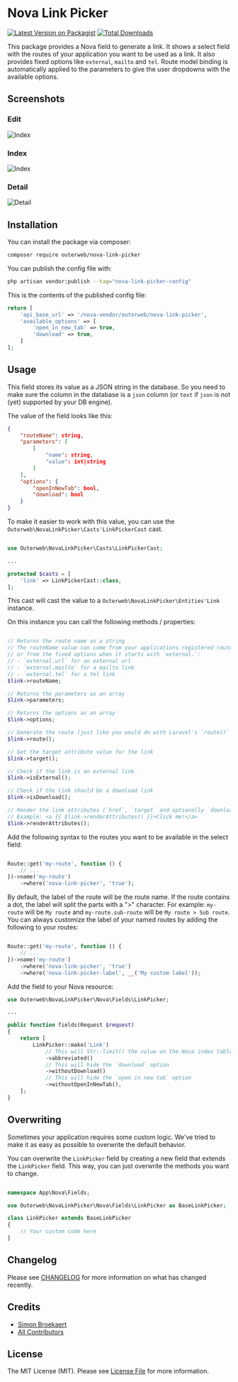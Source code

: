 # Nova Link Picker

[![Latest Version on Packagist](https://img.shields.io/packagist/v/outerweb/nova-link-picker.svg?style=flat-square)](https://packagist.org/packages/outerweb/nova-link-picker)
[![Total Downloads](https://img.shields.io/packagist/dt/outerweb/nova-link-picker.svg?style=flat-square)](https://packagist.org/packages/outerweb/nova-link-picker)

This package provides a Nova field to generate a link. It shows a select field with the routes of your application you want to be used as a link. It also provides fixed options like `external`, `mailto` and `tel`. Route model binding is automatically applied to the parameters to give the user dropdowns with the available options.

## Screenshots

### Edit

![Index](docs/screenshots/nova-edit-page.png)

### Index

![Index](docs/screenshots/nova-index-page.png)

### Detail

![Detail](docs/screenshots/nova-detail-page.png)

## Installation

You can install the package via composer:

```bash
composer require outerweb/nova-link-picker
```

You can publish the config file with:

```bash
php artisan vendor:publish --tag="nova-link-picker-config"
```

This is the contents of the published config file:

```php
return [
    'api_base_url' => '/nova-vendor/outerweb/nova-link-picker',
    'available_options' => [
        'open_in_new_tab' => true,
        'download' => true,
    ]
];
```

## Usage

This field stores its value as a JSON string in the database. So you need to make sure the column in the database is a `json` column (or `text` if `json` is not (yet) supported by your DB engine).

The value of the field looks like this:

```json
{
    "routeName": string,
    "parameters": [
        [
            "name": string,
            "value": int|string
        ]
    ],
    "options": {
        "openInNewTab": bool,
        "download": bool
    }
}
```

To make it easier to work with this value, you can use the `Outerweb\NovaLinkPicker\Casts'LinkPickerCast` cast. 

```php

use Outerweb\NovaLinkPicker\Casts\LinkPickerCast;

...

protected $casts = [
    'link' => LinkPickerCast::class,
];

```

This cast will cast the value to a `Outerweb\NovaLinkPicker\Entities'Link` instance.

On this instance you can call the following methods / properties:

```php

// Returns the route name as a string
// The routeName value can come from your applications registered routes
// or from the fixed options when it starts with `external.`:
// - `external.url` for an external url
// - `external.mailto` for a mailto link
// - `external.tel` for a tel link
$link->routeName;

// Returns the parameters as an array
$link->parameters;

// Returns the options as an array
$link->options;

// Generate the route (just like you would do with Laravel's `route()` helper)
$link->route();

// Get the target attribute value for the link
$link->target();

// Check if the link is an external link
$link->isExternal();

// Check if the link should be a download link
$link->isDownload();

// Render the link attributes (`href`, `target` and optionally `download`)
// Example: <a {{ $link->renderAttributes() }}>Click me!</a>
$link->renderAttributes();

```

Add the following syntax to the routes you want to be available in the select field:

```php

Route::get('my-route', function () {
    // ...
})->name('my-route')
    ->where('nova-link-picker', 'true');

```

By default, the label of the route will be the route name. If the route contains a dot, the label will split the parts with a ">" character. For example: `my-route` will be `My route` and `my-route.sub-route` will be `My route > Sub route`.
You can always customize the label of your named routes by adding the following to your routes:

```php

Route::get('my-route', function () {
    // ...
})->name('my-route')
    ->where('nova-link-picker', 'true')
    ->where('nova-link-picker-label', __('My custom label'));

```

Add the field to your Nova resource:

```php
use Outerweb\NovaLinkPicker\Nova\Fields\LinkPicker;

...

public function fields(Request $request)
{
    return [
        LinkPicker::make('Link')
            // This will Str::limit() the value on the Nova index table
            ->abbreviated()
            // This will hide the `download` option
            ->withoutDownload()
            // This will hide the `open in new tab` option
            ->withoutOpenInNewTab(),
    ];
}
```

## Overwriting

Sometimes your application requires some custom logic. We've tried to make it as easy as possible to overwrite the default behavior.

You can overwrite the `LinkPicker` field by creating a new field that extends the `LinkPicker` field. This way, you can just overwrite the methods you want to change.

```php

namespace App\Nova\Fields;

use Outerweb\NovaLinkPicker\Nova\Fields\LinkPicker as BaseLinkPicker;

class LinkPicker extends BaseLinkPicker
{
    // Your custom code here
}

```

## Changelog

Please see [CHANGELOG](CHANGELOG.md) for more information on what has changed recently.

## Credits

- [Simon Broekaert](https://github.com/SimonBroekaert)
- [All Contributors](../../contributors)

## License

The MIT License (MIT). Please see [License File](LICENSE.md) for more information.
